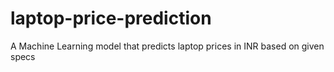 # laptop-price-prediction
A Machine Learning model that predicts laptop prices in INR based on given specs
